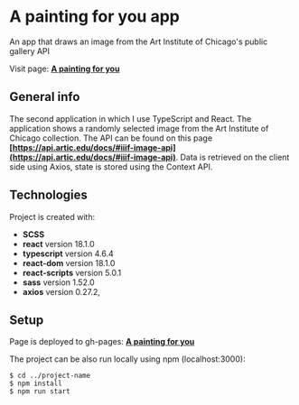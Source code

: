 # A painting for you app

An app that draws an image from the Art Institute of Chicago's public gallery API

Visit page: **[A painting for you](https://grzegorzwirtek.github.io/a-painting-for-you/)**

## General info

The second application in which I use TypeScript and React. The application shows a randomly selected image from the Art Institute of Chicago collection. The API can be found on this page **[https://api.artic.edu/docs/#iiif-image-api](https://api.artic.edu/docs/#iiif-image-api)**. Data is retrieved on the client side using Axios, state is stored using the Context API.

## Technologies

Project is created with:

- **SCSS**
- **react** version 18.1.0
- **typescript** version 4.6.4
- **react-dom** version 18.1.0
- **react-scripts** version 5.0.1
- **sass** version 1.52.0
- **axios** version 0.27.2,

## Setup

Page is deployed to gh-pages: **[A painting for you](https://grzegorzwirtek.github.io/a-painting-for-you/)**

The project can be also run locally using npm (localhost:3000):

```
$ cd ../project-name
$ npm install
$ npm run start
```

